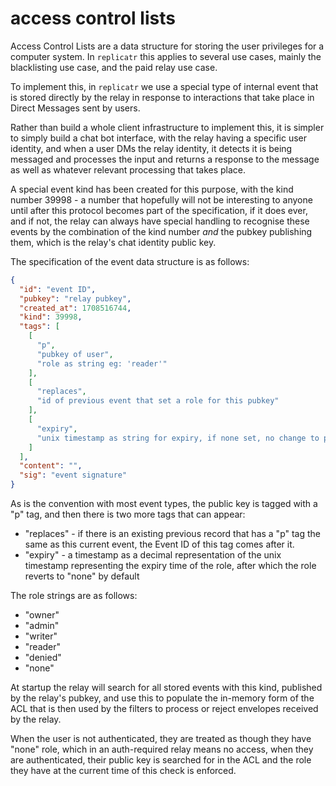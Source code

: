 # access control lists

Access Control Lists are a data structure for storing the user privileges for a
computer system. In `replicatr` this applies to several use cases, mainly the 
blacklisting use case, and the paid relay use case.

To implement this, in `replicatr` we use a special type of internal event 
that is stored directly by the relay in response to interactions that take place
in Direct Messages sent by users.

Rather than build a whole client infrastructure to implement this, it is simpler
to simply build a chat bot interface, with the relay having a specific user 
identity, and when a user DMs the relay identity, it detects it is being 
messaged and processes the input and returns a response to the message as 
well as whatever relevant processing that takes place.

A special event kind has been created for this purpose, with the kind number 
39998 - a number that hopefully will not be interesting to anyone until 
after this protocol becomes part of the specification, if it does ever, and 
if not, the relay can always have special handling to recognise these events 
by the combination of the kind number *and* the pubkey publishing them, 
which is the relay's chat identity public key.

The specification of the event data structure is as follows:

```json
{
  "id": "event ID",
  "pubkey": "relay pubkey",
  "created_at": 1708516744,
  "kind": 39998,
  "tags": [
    [
      "p",
      "pubkey of user",
      "role as string eg: 'reader'"
    ],
    [
      "replaces",
      "id of previous event that set a role for this pubkey"
    ],
    [
      "expiry",
      "unix timestamp as string for expiry, if none set, no change to previous"
    ]
  ],
  "content": "",
  "sig": "event signature"
}
```

As is the convention with most event types, the public key is tagged with a 
"p" tag, and then there is two more tags that can appear:

- "replaces" - if there is an existing previous record that has a "p" tag 
  the same as this current event, the Event ID of this tag comes after it.
- "expiry" - a timestamp as a decimal representation of the unix timestamp 
  representing the expiry time of the role, after which the role reverts to 
  "none" by default

The role strings are as follows:	
- "owner"
- "admin"
- "writer"
- "reader"
- "denied"
- "none"

At startup the relay will search for all stored events with this kind, 
published by the relay's pubkey, and use this to populate the in-memory form 
of the ACL that is then used by the filters to process or reject envelopes 
received by the relay.

When the user is not authenticated, they are treated as though they have 
"none" role, which in an auth-required relay means no access, when they are 
authenticated, their public key is searched for in the ACL and the role they 
have at the current time of this check is enforced.